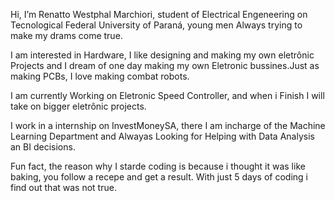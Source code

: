 Hi, I’m Renatto Westphal Marchiori, student of Electrical Engeneering on Tecnological Federal University of Paraná, young men Always trying to make my drams come true.

I am interested in Hardware, I like designing and making my own eletrônic Projects and I dream of one day making my own Eletronic bussines.Just as making PCBs, I love making combat robots.

I am currently Working on Eletronic Speed Controller, and when i Finish I will take on bigger eletrônic projects.

I work in a internship on InvestMoneySA, there I am incharge of the Machine Learning Department and Alwayas Looking for Helping with Data Analysis an BI decisions.

Fun fact, the reason why I starde coding is because i thought it was like baking, you follow a recepe and get a result. With just 5 days of coding i find out that was not true.

<!---
renattowm/renattowm is a ✨ special ✨ repository because its `README.md` (this file) appears on your GitHub profile.
You can click the Preview link to take a look at your changes.
--->
